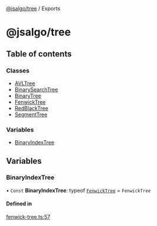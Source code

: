 [@jsalgo/tree](README.md) / Exports

# @jsalgo/tree

## Table of contents

### Classes

- [AVLTree](classes/AVLTree.md)
- [BinarySearchTree](classes/BinarySearchTree.md)
- [BinaryTree](classes/BinaryTree.md)
- [FenwickTree](classes/FenwickTree.md)
- [RedBlackTree](classes/RedBlackTree.md)
- [SegmentTree](classes/SegmentTree.md)

### Variables

- [BinaryIndexTree](modules.md#binaryindextree)

## Variables

### BinaryIndexTree

• `Const` **BinaryIndexTree**: typeof [`FenwickTree`](classes/FenwickTree.md) = `FenwickTree`

#### Defined in

[fenwick-tree.ts:57](https://github.com/Necolo/jsalgo/blob/5898ba2/packages/tree/src/fenwick-tree.ts#L57)
